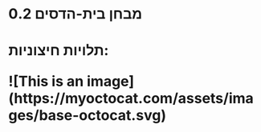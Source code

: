 <h1> מבחן בית-הדסים 0.2<h1>
<p>תלויות חיצוניות:<p>
 <picture >
![This is an image](https://myoctocat.com/assets/images/base-octocat.svg)
<picture>


